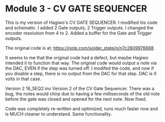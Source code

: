 # Module 3 - CV GATE SEQUENCER
This is my version of Hagiwo's CV GATE SEQUENCER.  I modified his code and schematic.  I added 2 Gate outputs, 2 Trigger outputs.  I changed the encoder resolution from 4 to 2.  Added a buffer for the Gate and Trigger outputs.

The original code is at;
https://note.com/solder_state/n/n7c2809976698

It seems to me that the original code had a defect, but maybe Hagiwo intended it to function that way.  The original code would output a note via the DAC, EVEN if the step was turned off.  I modifed the code, and now if you disable a step, there is no output from the DAC for that step.  DAC is 0 volts in that case.

Version 2 16_SEQ2.ino 
Version 2 of the CV Gate Sequencer. There was a bug, the notes would chirp due to having a few milliseconds of the old note before the gate was closed and opened for the next note. Now fixed.

Code was completely re-written and optimized, runs much faster now and is MUCH cleaner to understand. Same functionality.

 

